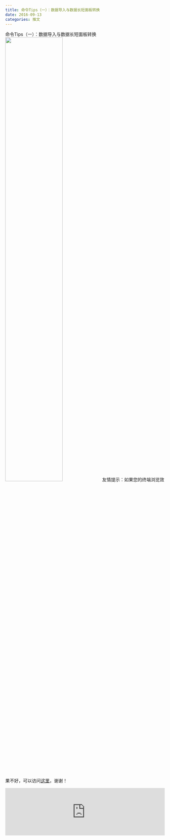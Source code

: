 ```yaml
---
title: 命令Tips（一）：数据导入与数据长短面板转换
date: 2016-09-13
categories: 推文
---
```

命令Tips（一）：数据导入与数据长短面板转换
<img src="http://mmbiz.qpic.cn/mmbiz_jpg/ACviaWTBFxhZJsXumticTXvpDLbgIv1ib0pWe9Ow2Oia9qw4uqibGiaymlibawso9n5eia6VeuB0ctAGoug2HVOyqwawkA/0?wx_fmt=jpeg" style="width: 60%; height: auto;"/><!--more-->
友情提示：如果您的终端浏览效果不好，可以访问[这里](https://stata-club.github.io/stata_article/2016-09-13.html)，谢谢！
<iframe src="https://stata-club.github.io/stata_article/2016-09-13.html" id="iframepage" frameborder="0" scrolling="no" marginheight="0" marginwidth="0" width="100%" onLoad="iFrameHeight()"></iframe>
<script type="text/javascript" language="javascript">
function iFrameHeight() {
var ifm= document.getElementById("iframepage");
var subWeb = document.frames ? document.frames["iframepage"].document : ifm.contentDocument;   
if(ifm != null && subWeb != null) {
 ifm.height = subWeb.body.scrollHeight;
} 
} 
</script> 
